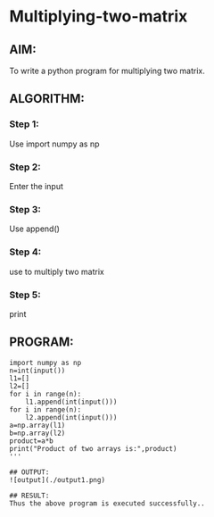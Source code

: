 # Multiplying-two-matrix

## AIM:

To write a python program for multiplying two matrix.


## ALGORITHM:

### Step 1:
Use import numpy as np
### Step 2:
Enter the input
### Step 3:
Use append()
### Step 4:
use to multiply two matrix
### Step 5:
print

## PROGRAM: 
```
import numpy as np
n=int(input())
l1=[]
l2=[]
for i in range(n):
    l1.append(int(input()))
for i in range(n):
    l2.append(int(input()))
a=np.array(l1)
b=np.array(l2)
product=a*b
print("Product of two arrays is:",product)
'''

## OUTPUT:
![output](./output1.png)

## RESULT:
Thus the above program is executed successfully..
